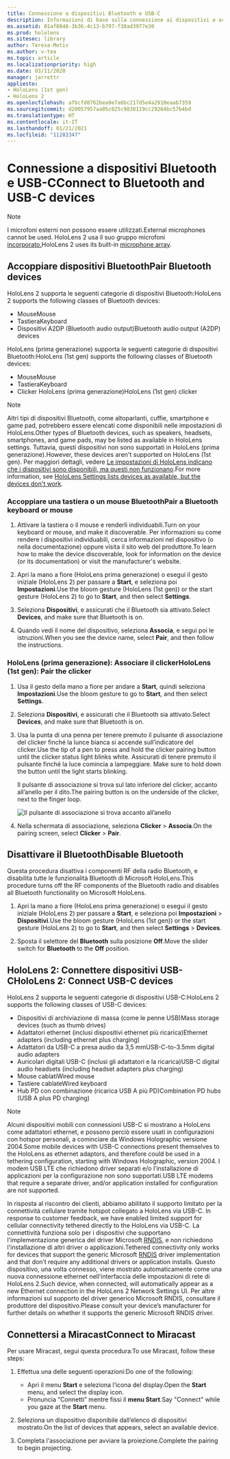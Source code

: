 ```yaml
---
title: Connessione a dispositivi Bluetooth e USB-C
description: Informazioni di base sulla connessione ai dispositivi e accessori Bluetooth e USB-C dai dispositivi di Realtà mista HoloLens.
ms.assetid: 01af0848-3b36-4c13-b797-f38ad3977e30
ms.prod: hololens
ms.sitesec: library
author: Teresa-Motiv
ms.author: v-tea
ms.topic: article
ms.localizationpriority: high
ms.date: 03/11/2020
manager: jarrettr
appliesto:
- HoloLens (1st gen)
- HoloLens 2
ms.openlocfilehash: afbcfd0762bea9e7a6bc217d5e4a2910eaab7359
ms.sourcegitcommit: d20057957aa05c025c9838119cc29264bc57b4bd
ms.translationtype: HT
ms.contentlocale: it-IT
ms.lasthandoff: 01/21/2021
ms.locfileid: "11283347"
---
```

# <span data-ttu-id="c2319-103">Connessione a dispositivi Bluetooth e USB-C</span><span class="sxs-lookup"><span data-stu-id="c2319-103">Connect to Bluetooth and USB-C devices</span></span>

> [!NOTE]
> <span data-ttu-id="c2319-104">I microfoni esterni non possono essere utilizzati.</span><span class="sxs-lookup"><span data-stu-id="c2319-104">External microphones cannot be used.</span></span> <span data-ttu-id="c2319-105">HoloLens 2 usa il suo [](hololens2-hardware.md#audio-and-speech)gruppo microfoni[ incorporato.](hololens2-hardware.md#audio-and-speech)</span><span class="sxs-lookup"><span data-stu-id="c2319-105">HoloLens 2 uses its built-in [microphone array](hololens2-hardware.md#audio-and-speech).</span></span>

## <span data-ttu-id="c2319-106">Accoppiare dispositivi Bluetooth</span><span class="sxs-lookup"><span data-stu-id="c2319-106">Pair Bluetooth devices</span></span>

<span data-ttu-id="c2319-107">HoloLens 2 supporta le seguenti categorie di dispositivi Bluetooth:</span><span class="sxs-lookup"><span data-stu-id="c2319-107">HoloLens 2 supports the following classes of Bluetooth devices:</span></span>

- <span data-ttu-id="c2319-108">Mouse</span><span class="sxs-lookup"><span data-stu-id="c2319-108">Mouse</span></span>
- <span data-ttu-id="c2319-109">Tastiera</span><span class="sxs-lookup"><span data-stu-id="c2319-109">Keyboard</span></span>
- <span data-ttu-id="c2319-110">Dispositivi A2DP (Bluetooth audio output)</span><span class="sxs-lookup"><span data-stu-id="c2319-110">Bluetooth audio output (A2DP) devices</span></span>

<span data-ttu-id="c2319-111">HoloLens (prima generazione) supporta le seguenti categorie di dispositivi Bluetooth:</span><span class="sxs-lookup"><span data-stu-id="c2319-111">HoloLens (1st gen) supports the following classes of Bluetooth devices:</span></span>

- <span data-ttu-id="c2319-112">Mouse</span><span class="sxs-lookup"><span data-stu-id="c2319-112">Mouse</span></span>
- <span data-ttu-id="c2319-113">Tastiera</span><span class="sxs-lookup"><span data-stu-id="c2319-113">Keyboard</span></span>
- <span data-ttu-id="c2319-114">Clicker HoloLens (prima generazione)</span><span class="sxs-lookup"><span data-stu-id="c2319-114">HoloLens (1st gen) clicker</span></span>

> [!NOTE]
> <span data-ttu-id="c2319-115">Altri tipi di dispositivi Bluetooth, come altoparlanti, cuffie, smartphone e game pad, potrebbero essere elencati come disponibili nelle impostazioni di HoloLens.</span><span class="sxs-lookup"><span data-stu-id="c2319-115">Other types of Bluetooth devices, such as speakers, headsets, smartphones, and game pads, may be listed as available in HoloLens settings.</span></span> <span data-ttu-id="c2319-116">Tuttavia, questi dispositivi non sono supportati in HoloLens (prima generazione).</span><span class="sxs-lookup"><span data-stu-id="c2319-116">However, these devices aren't supported on HoloLens (1st gen).</span></span> <span data-ttu-id="c2319-117">Per maggiori dettagli, vedere [Le impostazioni di HoloLens indicano che i dispositivi sono disponibili, ma questi non funzionano](hololens-FAQ.md#hololens-settings-lists-devices-as-available-but-the-devices-dont-work).</span><span class="sxs-lookup"><span data-stu-id="c2319-117">For more information, see [HoloLens Settings lists devices as available, but the devices don't work](hololens-FAQ.md#hololens-settings-lists-devices-as-available-but-the-devices-dont-work).</span></span>

### <span data-ttu-id="c2319-118">Accoppiare una tastiera o un mouse Bluetooth</span><span class="sxs-lookup"><span data-stu-id="c2319-118">Pair a Bluetooth keyboard or mouse</span></span>

1. <span data-ttu-id="c2319-119">Attivare la tastiera o il mouse e renderli individuabili.</span><span class="sxs-lookup"><span data-stu-id="c2319-119">Turn on your keyboard or mouse, and make it discoverable.</span></span> <span data-ttu-id="c2319-120">Per informazioni su come rendere i dispositivi individuabili, cerca informazioni nel dispositivo (o nella documentazione) oppure visita il sito web del produttore.</span><span class="sxs-lookup"><span data-stu-id="c2319-120">To learn how to make the device discoverable, look for information on the device (or its documentation) or visit the manufacturer's website.</span></span>

1. <span data-ttu-id="c2319-121">Apri la mano a fiore (HoloLens prima generazione) o esegui il gesto iniziale (HoloLens 2) per passare a **Start**, e seleziona poi **Impostazioni**.</span><span class="sxs-lookup"><span data-stu-id="c2319-121">Use the bloom gesture (HoloLens (1st gen)) or the start gesture (HoloLens 2) to go to **Start**, and then select **Settings**.</span></span>

1. <span data-ttu-id="c2319-122">Seleziona **Dispositivi**, e assicurati che il Bluetooth sia attivato.</span><span class="sxs-lookup"><span data-stu-id="c2319-122">Select **Devices**, and make sure that Bluetooth is on.</span></span>  

1. <span data-ttu-id="c2319-123">Quando vedi il nome del dispositivo, seleziona **Associa**, e segui poi le istruzioni.</span><span class="sxs-lookup"><span data-stu-id="c2319-123">When you see the device name, select **Pair**, and then follow the instructions.</span></span>

### <span data-ttu-id="c2319-124">HoloLens (prima generazione): Associare il clicker</span><span class="sxs-lookup"><span data-stu-id="c2319-124">HoloLens (1st gen): Pair the clicker</span></span>

1. <span data-ttu-id="c2319-125">Usa il gesto della mano a fiore per andare a **Start**, quindi seleziona **Impostazioni**.</span><span class="sxs-lookup"><span data-stu-id="c2319-125">Use the bloom gesture to go to **Start**, and then select **Settings**.</span></span>

1. <span data-ttu-id="c2319-126">Seleziona **Dispositivi**, e assicurati che il Bluetooth sia attivato.</span><span class="sxs-lookup"><span data-stu-id="c2319-126">Select **Devices**, and make sure that Bluetooth is on.</span></span>

1. <span data-ttu-id="c2319-127">Usa la punta di una penna per tenere premuto il pulsante di associazione del clicker finché la lunce bianca si accende sull’indicatore del clicker.</span><span class="sxs-lookup"><span data-stu-id="c2319-127">Use the tip of a pen to press and hold the clicker pairing button until the clicker status light blinks white.</span></span> <span data-ttu-id="c2319-128">Assicurati di tenere premuto il pulsante finché la luce comincia a lampeggiare. </span><span class="sxs-lookup"><span data-stu-id="c2319-128">Make sure to hold down the button until the light starts blinking.</span></span>  

   <span data-ttu-id="c2319-129">Il pulsante di associazione si trova sul lato inferiore del clicker, accanto all’anello per il dito.</span><span class="sxs-lookup"><span data-stu-id="c2319-129">The pairing button is on the underside of the clicker, next to the finger loop.</span></span>
   
   ![Il pulsante di associazione si trova accanto all’anello](images/use-hololens-clicker-1.png)
   
1. <span data-ttu-id="c2319-131">Nella schermata di associazione, seleziona **Clicker** > **Associa**.</span><span class="sxs-lookup"><span data-stu-id="c2319-131">On the pairing screen, select **Clicker** > **Pair**.</span></span>

## <span data-ttu-id="c2319-132">Disattivare il Bluetooth</span><span class="sxs-lookup"><span data-stu-id="c2319-132">Disable Bluetooth</span></span>

<span data-ttu-id="c2319-133">Questa procedura disattiva i componenti RF della radio Bluetooth, e disabilita tutte le funzionalità Bluetooth di Microsoft HoloLens.</span><span class="sxs-lookup"><span data-stu-id="c2319-133">This procedure turns off the RF components of the Bluetooth radio and disables all Bluetooth functionality on Microsoft HoloLens.</span></span>

1. <span data-ttu-id="c2319-134">Apri la mano a fiore (HoloLens prima generazione) o esegui il gesto iniziale (HoloLens 2) per passare a **Start**, e seleziona poi **Impostazioni** > **Dispositivi**.</span><span class="sxs-lookup"><span data-stu-id="c2319-134">Use the bloom gesture (HoloLens (1st gen)) or the start gesture (HoloLens 2) to go to **Start**, and then select **Settings** > **Devices**.</span></span>

1. <span data-ttu-id="c2319-135">Sposta il selettore del **Bluetooth** sulla posizione **Off**.</span><span class="sxs-lookup"><span data-stu-id="c2319-135">Move the slider switch for **Bluetooth** to the **Off** position.</span></span>

## <span data-ttu-id="c2319-136">HoloLens 2: Connettere dispositivi USB-C</span><span class="sxs-lookup"><span data-stu-id="c2319-136">HoloLens 2: Connect USB-C devices</span></span>

<span data-ttu-id="c2319-137">HoloLens 2 supporta le seguenti categorie di dispositivi USB-C:</span><span class="sxs-lookup"><span data-stu-id="c2319-137">HoloLens 2 supports the following classes of USB-C devices:</span></span>

- <span data-ttu-id="c2319-138">Dispositivi di archiviazione di massa (come le penne USB)</span><span class="sxs-lookup"><span data-stu-id="c2319-138">Mass storage devices (such as thumb drives)</span></span>
- <span data-ttu-id="c2319-139">Adattatori ethernet (inclusi dispositivi ethernet più ricarica)</span><span class="sxs-lookup"><span data-stu-id="c2319-139">Ethernet adapters (including ethernet plus charging)</span></span>
- <span data-ttu-id="c2319-140">Adattatori da USB-C a presa audio da 3,5 mm</span><span class="sxs-lookup"><span data-stu-id="c2319-140">USB-C-to-3.5mm digital audio adapters</span></span>
- <span data-ttu-id="c2319-141">Auricolari digitali USB-C (inclusi gli adattatori e la ricarica)</span><span class="sxs-lookup"><span data-stu-id="c2319-141">USB-C digital audio headsets (including headset adapters plus charging)</span></span>
- <span data-ttu-id="c2319-142">Mouse cablati</span><span class="sxs-lookup"><span data-stu-id="c2319-142">Wired mouse</span></span>
- <span data-ttu-id="c2319-143">Tastiere cablate</span><span class="sxs-lookup"><span data-stu-id="c2319-143">Wired keyboard</span></span>
- <span data-ttu-id="c2319-144">Hub PD con combinazione (ricarica USB A più PD)</span><span class="sxs-lookup"><span data-stu-id="c2319-144">Combination PD hubs (USB A plus PD charging)</span></span>

> [!NOTE]
> <span data-ttu-id="c2319-145">Alcuni dispositivi mobili con connessioni USB-C si mostrano a HoloLens come adattatori ethernet, e possono perciò essere usati in configurazioni con hotspor personali, a cominciare da Windows Holographic versione 2004.</span><span class="sxs-lookup"><span data-stu-id="c2319-145">Some mobile devices with USB-C connections present themselves to the HoloLens as ethernet adaptors, and therefore could be used in a tethering configuration, starting with Windows Holographic, version 2004.</span></span> <span data-ttu-id="c2319-146">I modem USB LTE che richiedono driver separati e/o l’installazione di applicazioni per la configurazione non sono supportati.</span><span class="sxs-lookup"><span data-stu-id="c2319-146">USB LTE modems that require a separate driver, and/or application installed for configuration are not supported.</span></span>

<span data-ttu-id="c2319-147">In risposta al riscontro dei clienti, abbiamo abilitato il supporto limitato per la connettività cellulare tramite hotspot collegato a HoloLens via USB-C. </span><span class="sxs-lookup"><span data-stu-id="c2319-147">In response to customer feedback, we have enabled limited support for cellular connectivity tethered directly to the HoloLens via USB-C.</span></span>  <span data-ttu-id="c2319-148">La connettività funziona solo per i dispositivi che supportano l'implementazione generica del driver Microsoft [RNDIS](https://docs.microsoft.com/windows-hardware/drivers/network/overview-of-remote-ndis--rndis-), e non richiedono l'installazione di altri driver o applicazioni.</span><span class="sxs-lookup"><span data-stu-id="c2319-148">Tethered connectivity only works for devices that support the generic Microsoft [RNDIS](https://docs.microsoft.com/windows-hardware/drivers/network/overview-of-remote-ndis--rndis-) driver implementation and that don’t require any additional drivers or application installs.</span></span>  <span data-ttu-id="c2319-149">Questo dispositivo, una volta connesso, viene mostrato automaticamente come una nuova connessione ethernet nell’interfaccia delle impostazioni di rete di HoloLens 2.</span><span class="sxs-lookup"><span data-stu-id="c2319-149">Such device, when connected, will automatically appear as a new Ethernet connection in the HoloLens 2 Network Settings UI.</span></span> <span data-ttu-id="c2319-150">Per altre informazioni sul supporto del driver generico Microsoft RNDIS, consultare il produttore del dispositivo.</span><span class="sxs-lookup"><span data-stu-id="c2319-150">Please consult your device’s manufacturer for further details on whether it supports the generic Microsoft RNDIS driver.</span></span>

## <span data-ttu-id="c2319-151">Connettersi a Miracast</span><span class="sxs-lookup"><span data-stu-id="c2319-151">Connect to Miracast</span></span>

<span data-ttu-id="c2319-152">Per usare Miracast, segui questa procedura:</span><span class="sxs-lookup"><span data-stu-id="c2319-152">To use Miracast, follow these steps:</span></span>

1. <span data-ttu-id="c2319-153">Effettua una delle seguenti operazioni:</span><span class="sxs-lookup"><span data-stu-id="c2319-153">Do one of the following:</span></span>  

   - <span data-ttu-id="c2319-154">Apri il menu **Start** e seleziona l’icona del display.</span><span class="sxs-lookup"><span data-stu-id="c2319-154">Open the **Start** menu, and select the display icon.</span></span>
   - <span data-ttu-id="c2319-155">Pronuncia “Connetti” mentre fissi il **menu Start**.</span><span class="sxs-lookup"><span data-stu-id="c2319-155">Say "Connect" while you gaze at the **Start** menu.</span></span>  

1. <span data-ttu-id="c2319-156">Seleziona un dispositivo disponibile dall’elenco di dispositivi mostrato.</span><span class="sxs-lookup"><span data-stu-id="c2319-156">On the list of devices that appears, select an available device.</span></span>

1. <span data-ttu-id="c2319-157">Completa l'associazione per avviare la proiezione.</span><span class="sxs-lookup"><span data-stu-id="c2319-157">Complete the pairing to begin projecting.</span></span>
